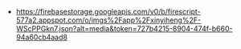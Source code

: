 - https://firebasestorage.googleapis.com/v0/b/firescript-577a2.appspot.com/o/imgs%2Fapp%2Fxinyiheng%2F-WScPPGkn7.json?alt=media&token=727b4215-8904-474f-b660-94a60cb4aad8
